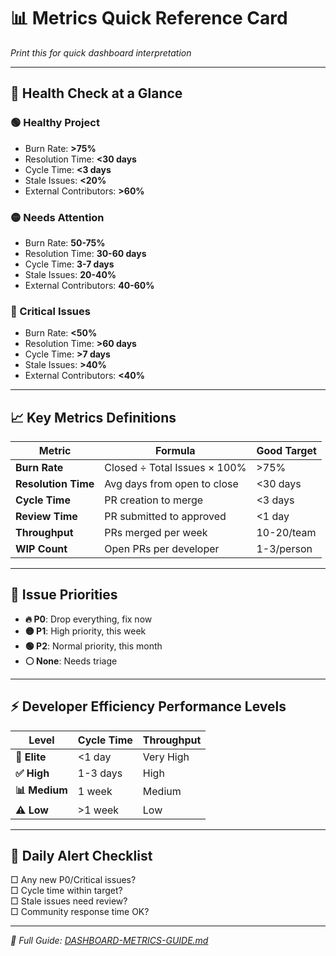 # 📊 Metrics Quick Reference Card

*Print this for quick dashboard interpretation*

---

## 🚦 **Health Check at a Glance**

### **🟢 Healthy Project**
- Burn Rate: **>75%**  
- Resolution Time: **<30 days**
- Cycle Time: **<3 days**
- Stale Issues: **<20%**
- External Contributors: **>60%**

### **🟡 Needs Attention** 
- Burn Rate: **50-75%**
- Resolution Time: **30-60 days** 
- Cycle Time: **3-7 days**
- Stale Issues: **20-40%**
- External Contributors: **40-60%**

### **🔴 Critical Issues**
- Burn Rate: **<50%**
- Resolution Time: **>60 days**
- Cycle Time: **>7 days** 
- Stale Issues: **>40%**
- External Contributors: **<40%**

---

## 📈 **Key Metrics Definitions**

| Metric | Formula | Good Target |
|--------|---------|-------------|
| **Burn Rate** | Closed ÷ Total Issues × 100% | >75% |
| **Resolution Time** | Avg days from open to close | <30 days |
| **Cycle Time** | PR creation to merge | <3 days |
| **Review Time** | PR submitted to approved | <1 day |
| **Throughput** | PRs merged per week | 10-20/team |
| **WIP Count** | Open PRs per developer | 1-3/person |

---

## 🎯 **Issue Priorities**

- **🔥 P0**: Drop everything, fix now
- **🟡 P1**: High priority, this week  
- **🟢 P2**: Normal priority, this month
- **⚪ None**: Needs triage

---

## ⚡ **Developer Efficiency Performance Levels**

| Level | Cycle Time | Throughput |
|-------|------------|------------|
| **🚀 Elite** | <1 day | Very High |
| **✅ High** | 1-3 days | High |
| **📊 Medium** | 1 week | Medium |
| **⚠️ Low** | >1 week | Low |

---

## 🚨 **Daily Alert Checklist**

□ Any new P0/Critical issues?  
□ Cycle time within target?  
□ Stale issues need review?  
□ Community response time OK?

---

*📖 Full Guide: [DASHBOARD-METRICS-GUIDE.md](DASHBOARD-METRICS-GUIDE.md)*